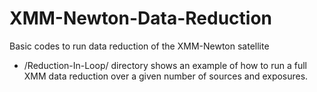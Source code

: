 # XMM-Newton-Data-Reduction
Basic codes to run data reduction of the XMM-Newton satellite

- /Reduction-In-Loop/ directory shows an example of how to run a full XMM data reduction over a given number of sources and exposures.
